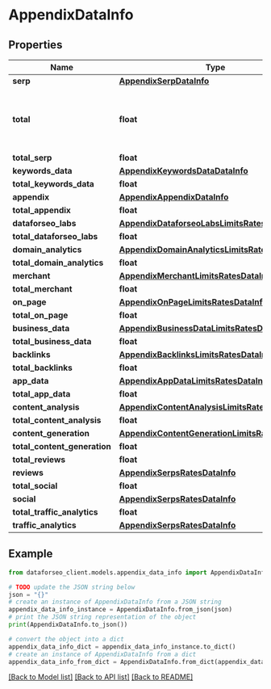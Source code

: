 # AppendixDataInfo


## Properties

Name | Type | Description | Notes
------------ | ------------- | ------------- | -------------
**serp** | [**AppendixSerpDataInfo**](AppendixSerpDataInfo.md) |  | [optional] 
**total** | **float** | total amount of money deposited to your account | [optional] 
**total_serp** | **float** |  | [optional] 
**keywords_data** | [**AppendixKeywordsDataDataInfo**](AppendixKeywordsDataDataInfo.md) |  | [optional] 
**total_keywords_data** | **float** |  | [optional] 
**appendix** | [**AppendixAppendixDataInfo**](AppendixAppendixDataInfo.md) |  | [optional] 
**total_appendix** | **float** |  | [optional] 
**dataforseo_labs** | [**AppendixDataforseoLabsLimitsRatesDataInfo**](AppendixDataforseoLabsLimitsRatesDataInfo.md) |  | [optional] 
**total_dataforseo_labs** | **float** |  | [optional] 
**domain_analytics** | [**AppendixDomainAnalyticsLimitsRatesDataInfo**](AppendixDomainAnalyticsLimitsRatesDataInfo.md) |  | [optional] 
**total_domain_analytics** | **float** |  | [optional] 
**merchant** | [**AppendixMerchantLimitsRatesDataInfo**](AppendixMerchantLimitsRatesDataInfo.md) |  | [optional] 
**total_merchant** | **float** |  | [optional] 
**on_page** | [**AppendixOnPageLimitsRatesDataInfo**](AppendixOnPageLimitsRatesDataInfo.md) |  | [optional] 
**total_on_page** | **float** |  | [optional] 
**business_data** | [**AppendixBusinessDataLimitsRatesDataInfo**](AppendixBusinessDataLimitsRatesDataInfo.md) |  | [optional] 
**total_business_data** | **float** |  | [optional] 
**backlinks** | [**AppendixBacklinksLimitsRatesDataInfo**](AppendixBacklinksLimitsRatesDataInfo.md) |  | [optional] 
**total_backlinks** | **float** |  | [optional] 
**app_data** | [**AppendixAppDataLimitsRatesDataInfo**](AppendixAppDataLimitsRatesDataInfo.md) |  | [optional] 
**total_app_data** | **float** |  | [optional] 
**content_analysis** | [**AppendixContentAnalysisLimitsRatesDataInfo**](AppendixContentAnalysisLimitsRatesDataInfo.md) |  | [optional] 
**total_content_analysis** | **float** |  | [optional] 
**content_generation** | [**AppendixContentGenerationLimitsRatesDataInfo**](AppendixContentGenerationLimitsRatesDataInfo.md) |  | [optional] 
**total_content_generation** | **float** |  | [optional] 
**total_reviews** | **float** |  | [optional] 
**reviews** | [**AppendixSerpsRatesDataInfo**](AppendixSerpsRatesDataInfo.md) |  | [optional] 
**total_social** | **float** |  | [optional] 
**social** | [**AppendixSerpsRatesDataInfo**](AppendixSerpsRatesDataInfo.md) |  | [optional] 
**total_traffic_analytics** | **float** |  | [optional] 
**traffic_analytics** | [**AppendixSerpsRatesDataInfo**](AppendixSerpsRatesDataInfo.md) |  | [optional] 

## Example

```python
from dataforseo_client.models.appendix_data_info import AppendixDataInfo

# TODO update the JSON string below
json = "{}"
# create an instance of AppendixDataInfo from a JSON string
appendix_data_info_instance = AppendixDataInfo.from_json(json)
# print the JSON string representation of the object
print(AppendixDataInfo.to_json())

# convert the object into a dict
appendix_data_info_dict = appendix_data_info_instance.to_dict()
# create an instance of AppendixDataInfo from a dict
appendix_data_info_from_dict = AppendixDataInfo.from_dict(appendix_data_info_dict)
```
[[Back to Model list]](../README.md#documentation-for-models) [[Back to API list]](../README.md#documentation-for-api-endpoints) [[Back to README]](../README.md)


